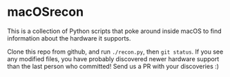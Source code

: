 # macOSrecon

This is a collection of Python scripts that poke around inside macOS to find information about the hardware it supports.

Clone this repo from github, and run `./recon.py`, then `git status`. If you see any modified files, you have probably discovered newer hardware support than the last person who committed!
Send us a PR with your discoveries :)
